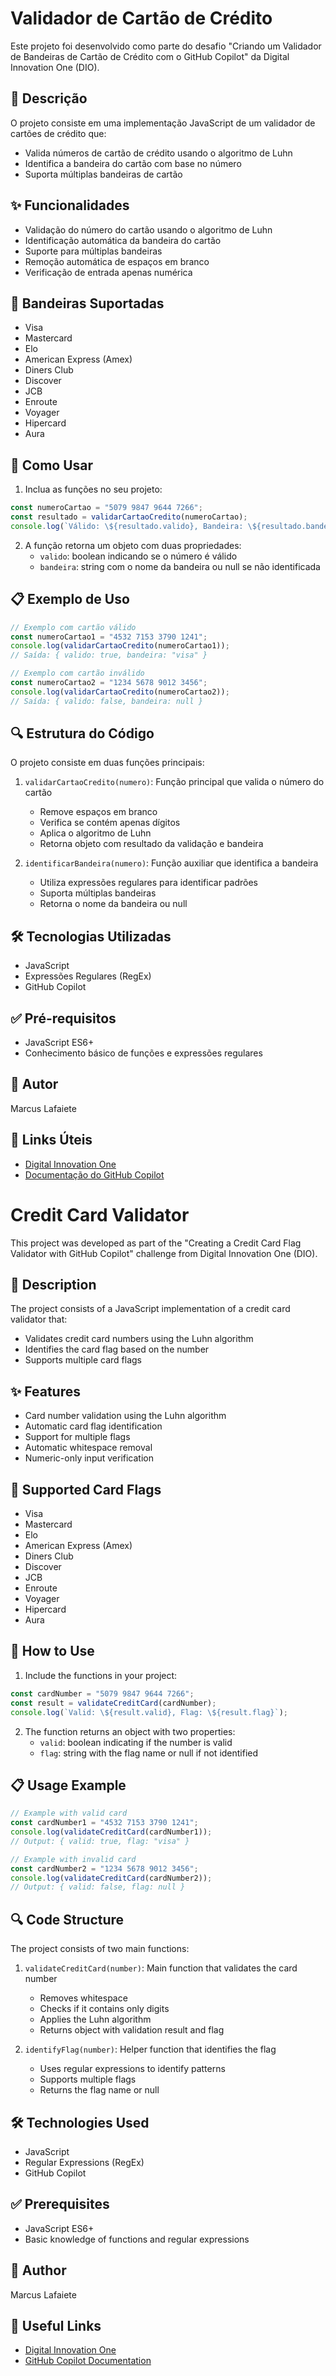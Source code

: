 # Validador de Cartão de Crédito

Este projeto foi desenvolvido como parte do desafio "Criando um Validador de Bandeiras de Cartão de Crédito com o GitHub Copilot" da Digital Innovation One (DIO).

## 📝 Descrição

O projeto consiste em uma implementação JavaScript de um validador de cartões de crédito que:
- Valida números de cartão de crédito usando o algoritmo de Luhn
- Identifica a bandeira do cartão com base no número
- Suporta múltiplas bandeiras de cartão

## ✨ Funcionalidades

- Validação do número do cartão usando o algoritmo de Luhn
- Identificação automática da bandeira do cartão
- Suporte para múltiplas bandeiras
- Remoção automática de espaços em branco
- Verificação de entrada apenas numérica

## 🎴 Bandeiras Suportadas

- Visa
- Mastercard
- Elo
- American Express (Amex)
- Diners Club
- Discover
- JCB
- Enroute
- Voyager
- Hipercard
- Aura

## 🚀 Como Usar

1. Inclua as funções no seu projeto:

```javascript
const numeroCartao = "5079 9847 9644 7266";
const resultado = validarCartaoCredito(numeroCartao);
console.log(`Válido: \${resultado.valido}, Bandeira: \${resultado.bandeira}`);
```

2. A função retorna um objeto com duas propriedades:
   - `valido`: boolean indicando se o número é válido
   - `bandeira`: string com o nome da bandeira ou null se não identificada

## 📋 Exemplo de Uso

```javascript
// Exemplo com cartão válido
const numeroCartao1 = "4532 7153 3790 1241";
console.log(validarCartaoCredito(numeroCartao1));
// Saída: { valido: true, bandeira: "visa" }

// Exemplo com cartão inválido
const numeroCartao2 = "1234 5678 9012 3456";
console.log(validarCartaoCredito(numeroCartao2));
// Saída: { valido: false, bandeira: null }
```

## 🔍 Estrutura do Código

O projeto consiste em duas funções principais:

1. `validarCartaoCredito(numero)`: Função principal que valida o número do cartão
   - Remove espaços em branco
   - Verifica se contém apenas dígitos
   - Aplica o algoritmo de Luhn
   - Retorna objeto com resultado da validação e bandeira

2. `identificarBandeira(numero)`: Função auxiliar que identifica a bandeira
   - Utiliza expressões regulares para identificar padrões
   - Suporta múltiplas bandeiras
   - Retorna o nome da bandeira ou null

## 🛠️ Tecnologias Utilizadas

- JavaScript
- Expressões Regulares (RegEx)
- GitHub Copilot

## ✅ Pré-requisitos

- JavaScript ES6+
- Conhecimento básico de funções e expressões regulares

## 👥 Autor

Marcus Lafaiete

## 🔗 Links Úteis

- [Digital Innovation One](https://www.dio.me/)
- [Documentação do GitHub Copilot](https://docs.github.com/pt/copilot)


# Credit Card Validator

This project was developed as part of the "Creating a Credit Card Flag Validator with GitHub Copilot" challenge from Digital Innovation One (DIO).

## 📝 Description

The project consists of a JavaScript implementation of a credit card validator that:
- Validates credit card numbers using the Luhn algorithm
- Identifies the card flag based on the number
- Supports multiple card flags

## ✨ Features

- Card number validation using the Luhn algorithm
- Automatic card flag identification
- Support for multiple flags
- Automatic whitespace removal
- Numeric-only input verification

## 🎴 Supported Card Flags

- Visa
- Mastercard
- Elo
- American Express (Amex)
- Diners Club
- Discover
- JCB
- Enroute
- Voyager
- Hipercard
- Aura

## 🚀 How to Use

1. Include the functions in your project:

```javascript
const cardNumber = "5079 9847 9644 7266";
const result = validateCreditCard(cardNumber);
console.log(`Valid: \${result.valid}, Flag: \${result.flag}`);
```

2. The function returns an object with two properties:
   - `valid`: boolean indicating if the number is valid
   - `flag`: string with the flag name or null if not identified

## 📋 Usage Example

```javascript
// Example with valid card
const cardNumber1 = "4532 7153 3790 1241";
console.log(validateCreditCard(cardNumber1));
// Output: { valid: true, flag: "visa" }

// Example with invalid card
const cardNumber2 = "1234 5678 9012 3456";
console.log(validateCreditCard(cardNumber2));
// Output: { valid: false, flag: null }
```

## 🔍 Code Structure

The project consists of two main functions:

1. `validateCreditCard(number)`: Main function that validates the card number
   - Removes whitespace
   - Checks if it contains only digits
   - Applies the Luhn algorithm
   - Returns object with validation result and flag

2. `identifyFlag(number)`: Helper function that identifies the flag
   - Uses regular expressions to identify patterns
   - Supports multiple flags
   - Returns the flag name or null

## 🛠️ Technologies Used

- JavaScript
- Regular Expressions (RegEx)
- GitHub Copilot

## ✅ Prerequisites

- JavaScript ES6+
- Basic knowledge of functions and regular expressions

## 👥 Author

Marcus Lafaiete

## 🔗 Useful Links

- [Digital Innovation One](https://www.dio.me/)
- [GitHub Copilot Documentation](https://docs.github.com/en/copilot)
